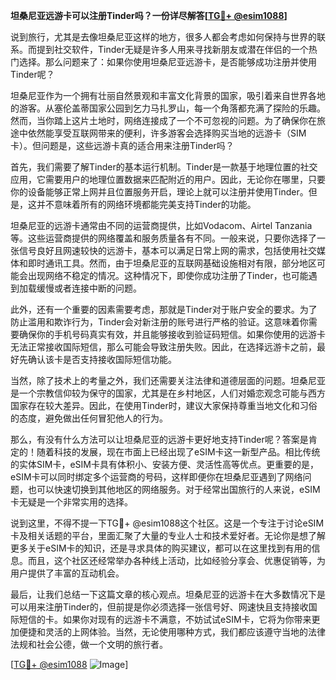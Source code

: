 **坦桑尼亚远游卡可以注册Tinder吗？一份详尽解答[[TG💪+ @esim1088](https://t.me/s/esim1088)]**

说到旅行，尤其是去像坦桑尼亚这样的地方，很多人都会考虑如何保持与世界的联系。而提到社交软件，Tinder无疑是许多人用来寻找新朋友或潜在伴侣的一个热门选择。那么问题来了：如果你使用坦桑尼亚远游卡，是否能够成功注册并使用Tinder呢？

坦桑尼亚作为一个拥有壮丽自然景观和丰富文化背景的国家，吸引着来自世界各地的游客。从塞伦盖蒂国家公园到乞力马扎罗山，每一个角落都充满了探险的乐趣。然而，当你踏上这片土地时，网络连接成了一个不可忽视的问题。为了确保你在旅途中依然能享受互联网带来的便利，许多游客会选择购买当地的远游卡（SIM卡）。但问题是，这些远游卡真的适合用来注册Tinder吗？

首先，我们需要了解Tinder的基本运行机制。Tinder是一款基于地理位置的社交应用，它需要用户的地理位置数据来匹配附近的用户。因此，无论你在哪里，只要你的设备能够正常上网并且位置服务开启，理论上就可以注册并使用Tinder。但是，这并不意味着所有的网络环境都能完美支持Tinder的功能。

坦桑尼亚的远游卡通常由不同的运营商提供，比如Vodacom、Airtel Tanzania等。这些运营商提供的网络覆盖和服务质量各有不同。一般来说，只要你选择了一张信号良好且网速较快的远游卡，基本可以满足日常上网的需求，包括使用社交媒体和即时通讯工具。然而，由于坦桑尼亚的互联网基础设施相对有限，部分地区可能会出现网络不稳定的情况。这种情况下，即使你成功注册了Tinder，也可能遇到加载缓慢或者连接中断的问题。

此外，还有一个重要的因素需要考虑，那就是Tinder对于账户安全的要求。为了防止滥用和欺诈行为，Tinder会对新注册的账号进行严格的验证。这意味着你需要确保你的手机号码真实有效，并且能够接收到验证码短信。如果你使用的远游卡无法正常接收国际短信，那么可能会导致注册失败。因此，在选择远游卡之前，最好先确认该卡是否支持接收国际短信功能。

当然，除了技术上的考量之外，我们还需要关注法律和道德层面的问题。坦桑尼亚是一个宗教信仰较为保守的国家，尤其是在乡村地区，人们对婚恋观念可能与西方国家存在较大差异。因此，在使用Tinder时，建议大家保持尊重当地文化和习俗的态度，避免做出任何冒犯他人的行为。

那么，有没有什么方法可以让坦桑尼亚的远游卡更好地支持Tinder呢？答案是肯定的！随着科技的发展，现在市面上已经出现了eSIM卡这一新型产品。相比传统的实体SIM卡，eSIM卡具有体积小、安装方便、灵活性高等优点。更重要的是，eSIM卡可以同时绑定多个运营商的号码，这样即便你在坦桑尼亚遇到了网络问题，也可以快速切换到其他地区的网络服务。对于经常出国旅行的人来说，eSIM卡无疑是一个非常实用的选择。

说到这里，不得不提一下TG💪+ @esim1088这个社区。这是一个专注于讨论eSIM卡及相关话题的平台，里面汇聚了大量的专业人士和技术爱好者。无论你是想了解更多关于eSIM卡的知识，还是寻求具体的购买建议，都可以在这里找到有用的信息。而且，这个社区还经常举办各种线上活动，比如经验分享会、优惠促销等，为用户提供了丰富的互动机会。

最后，让我们总结一下这篇文章的核心观点。坦桑尼亚的远游卡在大多数情况下是可以用来注册Tinder的，但前提是你必须选择一张信号好、网速快且支持接收国际短信的卡。如果你对现有的远游卡不满意，不妨试试eSIM卡，它将为你带来更加便捷和灵活的上网体验。当然，无论使用哪种方式，我们都应该遵守当地的法律法规和社会公德，做一个文明的旅行者。

[[TG💪+ @esim1088](https://t.me/s/esim1088) ![Image](https://i.postimg.cc/4NQfJmqS/Snipaste-2025-05-13-00-14-12.png)]